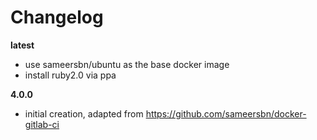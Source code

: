 # Changelog

**latest**
- use sameersbn/ubuntu as the base docker image
- install ruby2.0 via ppa

**4.0.0**
 - initial creation, adapted from https://github.com/sameersbn/docker-gitlab-ci
